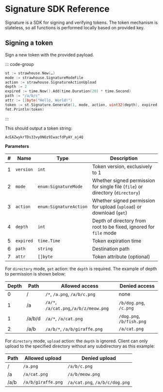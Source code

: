 # Signature SDK Reference

Signature is a SDK for signing and verifying tokens. The token mechanism is stateless, so all functions is performed
locally based on provided key.

## Signing a token

Sign a new token with the provided payload.

::: code-group

```go [go]
st := strawhouse.New(…)
mode := strawhouse.SignatureModeFile
action := strawhouse.SignatureActionUpload
depth := 2
expired := time.Now().Add(time.Duration(20) * time.Second)
path := "/a/b/c"
attr := []byte("Hello, World!")
token := st.Signature.Generate(1, mode, action, uint32(depth), expired, path, attr)
fmt.Println(token)
```

:::

This should output a token string:

```shell
AcEAZwykrTDs33vy0NOz9IwacfdPyAY_aj4Q
```

**Parameters**

| # | Name      | Type                   | Description                                                                   |
|---|-----------|------------------------|-------------------------------------------------------------------------------|
| 1 | `version` | `int`                  | Token version, exclusively to 1                                               |
| 2 | `mode`    | `enum:SignatureMode`   | Whether signed permission for single file (`file`) or directory (`directory`) |
| 3 | `action`  | `enum:SignatureAction` | Whether signed permission for upload (`upload`) or download (`get`)           |
| 4 | `depth`   | `int`                  | Depth of directory from root to be fixed, ignored for `file` mode             |
| 5 | `expired` | `time.Time`            | Token expiration time                                                         |
| 6 | `path`    | `string`               | Destination path                                                              |
| 7 | `attr`    | `[]byte`               | Token attribute (optional)                                                    |

For `directory` mode, `get` action: the `depth` is required. The example of depth to permission is shown below:

| Depth | Path   | Allowed access                         | Denied access             |
|-------|--------|----------------------------------------|---------------------------|
| 0     | /      | `/*`, `/a.png`, `/a/b/c.png`           | none                      |
| 1     | /a     | `/a/*`, `/a/cat.png`,`/a/b/z/meow.png` | `/b/dog.png`, `/c.png`    |
| 1     | /a/b/d | `/a/*`, `/a/cat.png`                   | `/dog.png`, `/b/fish.png` |
| 2     | /a/b   | `/a/b/*`, `/a/b/giraffe.png`           | `/a/cat.png`              |

For `directory` mode, `upload` action: the `depth` is ignored. Client can only upload to the specified directory without
any subdirectory as this example:

| Path | Allowed upload     | Denied upload                  |
|------|--------------------|--------------------------------|
| /    | `/a.png`           | `/a/b/c.png`                   |
| /a   | `/a/cat.png`       | `/a/b/meow.png`                |
| /a/b | `/a/b/giraffe.png` | `/a/cat.png`, `/a/b/c/dog.png` |